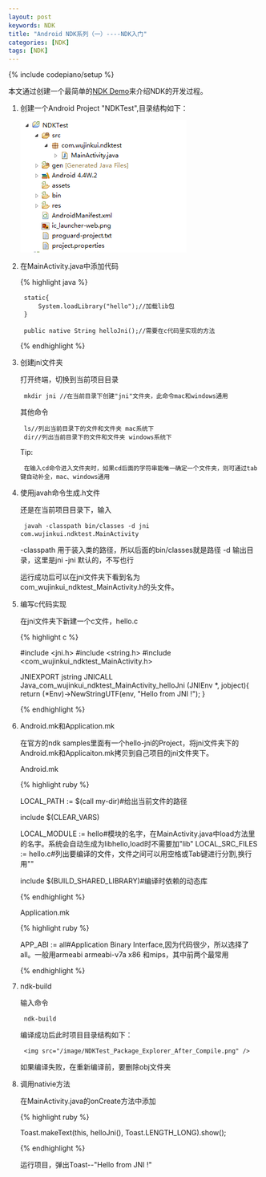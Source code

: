 ```yaml
---
layout: post
keywords: NDK
title: "Android NDK系列（一）----NDK入门"
categories: [NDK]
tags: [NDK]
---
```

{% include codepiano/setup %}

本文通过创建一个最简单的[NDK Demo](https://github.com/kui2015/NDKTest)来介绍NDK的开发过程。

1. 创建一个Android Project "NDKTest",目录结构如下：

    <img src="/image/NDKTest_Package_Explorer.png" />

2. 在MainActivity.java中添加代码

    {% highlight java %}
	
    	static{
			System.loadLibrary("hello");//加载lib包
		}

		public native String helloJni();//需要在c代码里实现的方法
		
	{% endhighlight %}

3. 创建jni文件夹

	打开终端，切换到当前项目目录

		mkdir jni //在当前目录下创建"jni"文件夹，此命令mac和windows通用

	其他命令

		ls//列出当前目录下的文件和文件夹 mac系统下
		dir//列出当前目录下的文件和文件夹 windows系统下

	Tip:

		在输入cd命令进入文件夹时，如果cd后面的字符串能唯一确定一个文件夹，则可通过tab键自动补全，mac、windows通用

4. 使用javah命令生成.h文件

	还是在当前项目目录下，输入

		javah -classpath bin/classes -d jni com.wujinkui.ndktest.MainActivity
		
	-classpath 用于装入类的路径，所以后面的bin/classes就是路径
	-d         输出目录，这里是jni
	-jni       默认的，不写也行

	运行成功后可以在jni文件夹下看到名为com_wujinkui_ndktest_MainActivity.h的头文件。

5. 编写c代码实现

	在jni文件夹下新建一个c文件，hello.c

	{% highlight c %}

	#include <jni.h>
	#include <string.h>
	#include <com_wujinkui_ndktest_MainActivity.h>

	JNIEXPORT jstring JNICALL Java_com_wujinkui_ndktest_MainActivity_helloJni
	  (JNIEnv *, jobject){
		return (*Env)->NewStringUTF(env, "Hello from JNI !");
	}

	{% endhighlight %}

6. Android.mk和Application.mk

	在官方的ndk samples里面有一个hello-jni的Project，将jni文件夹下的Android.mk和Applicaiton.mk拷贝到自己项目的jni文件夹下。

    Android.mk

	{% highlight ruby %}

	LOCAL_PATH := $(call my-dir)#给出当前文件的路径

	include $(CLEAR_VARS)

	LOCAL_MODULE    := hello#模块的名字，在MainActivity.java中load方法里的名字。系统会自动生成为libhello,load时不需要加"lib"
	LOCAL_SRC_FILES := hello.c#列出要编译的文件，文件之间可以用空格或Tab键进行分割,换行用"\"

	include $(BUILD_SHARED_LIBRARY)#编译时依赖的动态库

	{% endhighlight %}

    Application.mk

	{% highlight ruby %}

	APP_ABI := all#Application Binary Interface,因为代码很少，所以选择了all。一般用armeabi armeabi-v7a x86 和mips，其中前两个最常用

	{% endhighlight %}

7. ndk-build

	输入命令

		ndk-build

	编译成功后此时项目目录结构如下：

		<img src="/image/NDKTest_Package_Explorer_After_Compile.png" />

	如果编译失败，在重新编译前，要删除obj文件夹

8. 调用nativie方法

	在MainActivity.java的onCreate方法中添加

	{% highlight ruby %}

    Toast.makeText(this, helloJni(), Toast.LENGTH_LONG).show();

	{% endhighlight %}

    运行项目，弹出Toast--"Hello from JNI !"
